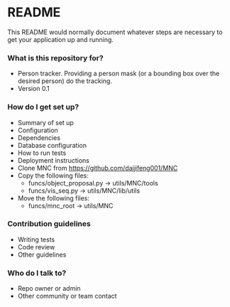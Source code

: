 # README #

This README would normally document whatever steps are necessary to get your application up and running.

### What is this repository for? ###

* Person tracker. Providing a person mask (or a bounding box over the desired person) do the tracking.
* Version 0.1

### How do I get set up? ###

* Summary of set up
* Configuration
* Dependencies
* Database configuration
* How to run tests
* Deployment instructions
* Clone MNC from https://github.com/daijifeng001/MNC
* Copy the following files:
	* funcs/object_proposal.py -> utils/MNC/tools
	* funcs/vis_seq.py -> utils/MNC/lib/utils
* Move the following files:
	* funcs/mnc_root -> utils/MNC

### Contribution guidelines ###

* Writing tests
* Code review
* Other guidelines

### Who do I talk to? ###

* Repo owner or admin
* Other community or team contact

